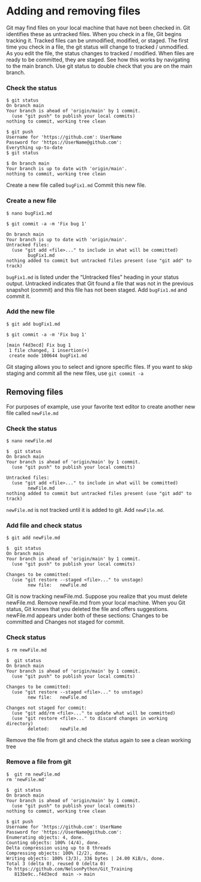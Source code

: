 # Adding and removing files

Git may find files on your local machine that have not been checked in.  Git identifies these as untracked files.  When you check in a file, Git begins tracking it.  Tracked files can be unmodified, modified, or staged.  The first time you check in a file, the git status will change to tracked / unmodified.  As you edit the file, the status changes to tracked / modified.  When files are ready to be committed, they are staged.  See how this works by navigating to the main branch.  Use git status to double check that you are on the main branch.

### Check the status

```
$ git status
On branch main
Your branch is ahead of 'origin/main' by 1 commit.
  (use "git push" to publish your local commits)
nothing to commit, working tree clean
 
$ git push
Username for 'https://github.com': UserName
Password for 'https://UserName@github.com':
Everything up-to-date
$ git status
 
$ On branch main
Your branch is up to date with 'origin/main'.
nothing to commit, working tree clean
```

Create a new file called ` bugFix1.md `   Commit this new file. 


### Create a new file

```
$ nano bugFix1.md
 
$ git commit -a -m 'Fix bug 1'
 
On branch main
Your branch is up to date with 'origin/main'.
Untracked files:
  (use "git add <file>..." to include in what will be committed)
        bugFix1.md
nothing added to commit but untracked files present (use "git add" to track)
```

` bugFix1.md ` is listed under the “Untracked files” heading in your status output.   Untracked indicates that Git found a file that was not in the previous snapshot (commit) and this file has not been staged.  Add ` bugFix1.md ` and commit it.

### Add the new file

```
$ git add bugFix1.md
 
$ git commit -a -m 'Fix bug 1'  
 
[main f4d3ecd] Fix bug 1
 1 file changed, 1 insertion(+)
 create mode 100644 bugFix1.md
```

Git staging allows you to select and ignore specific files.  If you want to skip staging and commit all the new files, use ` git commit -a `

## Removing files

For purposes of example, use your favorite text editor to create another new file called ` newFile.md `


### Check the status

```
$ nano newFile.md
 
$  git status
On branch main
Your branch is ahead of 'origin/main' by 1 commit.
  (use "git push" to publish your local commits)
 
Untracked files:
  (use "git add <file>..." to include in what will be committed)
        newFile.md
nothing added to commit but untracked files present (use "git add" to track)
```


` newFile.md ` is not tracked until it is added to git.  Add ` newFile.md `.  

### Add file and check status

```
$ git add newFile.md
 
$  git status
On branch main
Your branch is ahead of 'origin/main' by 1 commit.
  (use "git push" to publish your local commits)
 
Changes to be committed:
  (use "git restore --staged <file>..." to unstage)
        new file:   newFile.md
```

Git is now tracking newFile.md.  Suppose you realize that you must delete newFile.md.  Remove newFile.md from your local machine.  When you Git status, Git knows that you deleted the file and offers suggestions.  newFile.md appears under both of these sections:  Changes to be committed and Changes not staged for commit.

### Check status

```
$ rm newFile.md
 
$  git status
On branch main
Your branch is ahead of 'origin/main' by 1 commit.
  (use "git push" to publish your local commits)
 
Changes to be committed:
  (use "git restore --staged <file>..." to unstage)
        new file:   newFile.md
 
Changes not staged for commit:
  (use "git add/rm <file>..." to update what will be committed)
  (use "git restore <file>..." to discard changes in working directory)
        deleted:    newFile.md
```

Remove the file from git and check the status again to see a clean working tree

### Remove a file from git

```
$  git rm newFile.md
rm 'newFile.md'
 
$  git status
On branch main
Your branch is ahead of 'origin/main' by 1 commit.
  (use "git push" to publish your local commits)
nothing to commit, working tree clean
 
$ git push
Username for 'https://github.com': UserName
Password for 'https://UserName@github.com':
Enumerating objects: 4, done.
Counting objects: 100% (4/4), done.
Delta compression using up to 8 threads
Compressing objects: 100% (2/2), done.
Writing objects: 100% (3/3), 336 bytes | 24.00 KiB/s, done.
Total 3 (delta 0), reused 0 (delta 0)
To https://github.com/NelsonPython/Git_Training
   813be9c..f4d3ecd  main -> main
```
